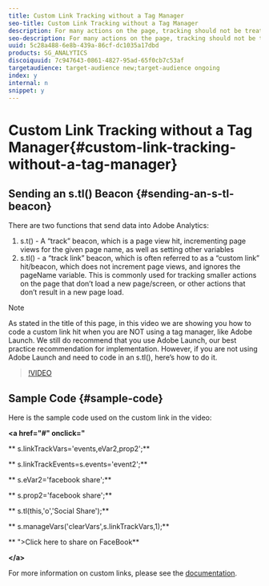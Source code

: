 ```yaml
---
title: Custom Link Tracking without a Tag Manager
seo-title: Custom Link Tracking without a Tag Manager
description: For many actions on the page, tracking should not be treated like a page view. In this video, you will learn how to code a link tracking beacon to Analytics, if you are not using a tag manager (like Adobe Launch). See the code, as well as learning an important tip.
seo-description: For many actions on the page, tracking should not be treated like a page view. In this video, you will learn how to code a link tracking beacon to Analytics, if you are not using a tag manager (like Adobe Launch). See the code, as well as learning an important tip.
uuid: 5c28a488-6e8b-439a-86cf-dc1035a17dbd
products: SG_ANALYTICS
discoiquuid: 7c947643-0861-4827-95ad-65f0cb7c53af
targetaudience: target-audience new;target-audience ongoing
index: y
internal: n
snippet: y
---
```


# Custom Link Tracking without a Tag Manager{#custom-link-tracking-without-a-tag-manager}

## Sending an s.tl() Beacon {#sending-an-s-tl-beacon}

There are two functions that send data into Adobe Analytics:

1. s.t() - A “track” beacon, which is a page view hit, incrementing page views for the given page name, as well as setting other variables
1. s.tl() - a “track link” beacon, which is often referred to as a “custom link” hit/beacon, which does not increment page views, and ignores the pageName variable. This is commonly used for tracking smaller actions on the page that don’t load a new page/screen, or other actions that don’t result in a new page load.

>[!NOTE]
>
>As stated in the title of this page, in this video we are showing you how to code a custom link hit when you are NOT using a tag manager, like Adobe Launch. We still do recommend that you use Adobe Launch, our best practice recommendation for implementation. However, if you are not using Adobe Launch and need to code in an s.tl(), here’s how to do it.

>[!VIDEO](https://video.tv.adobe.com/v/25832/?quality=12)

## Sample Code {#sample-code}

Here is the sample code used on the custom link in the video:

**&lt;a href="#" onclick="**

** s.linkTrackVars='events,eVar2,prop2';**

** s.linkTrackEvents=s.events='event2';**

** s.eVar2='facebook share';**

** s.prop2='facebook share';**

** s.tl(this,'o','Social Share');**

** s.manageVars('clearVars',s.linkTrackVars,1);**

** "&gt;Click here to share on FaceBook**

**&lt;/a&gt;**

For more information on custom links, please see the [documentation](https://marketing.adobe.com/resources/help/en_US/sc/implement/function_tl.html).

